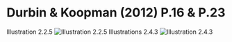 # Durbin & Koopman (2012) P.16 & P.23
Illustration 2.2.5
![Illustration 2.2.5](https://github.com/werleycordeiro/Kalman-Filter-/blob/master/Fig.2.1.png)
Illustrations 2.4.3
![Illustration 2.4.3](https://github.com/werleycordeiro/Kalman-Filter-/blob/master/Fig.2.2.png)
